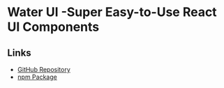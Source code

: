 # Water UI -Super Easy-to-Use React UI Components

## Links
- [GitHub Repository](https://github.com/tyseries/ui)
- [npm Package](https://github.com/tyseries/ui)